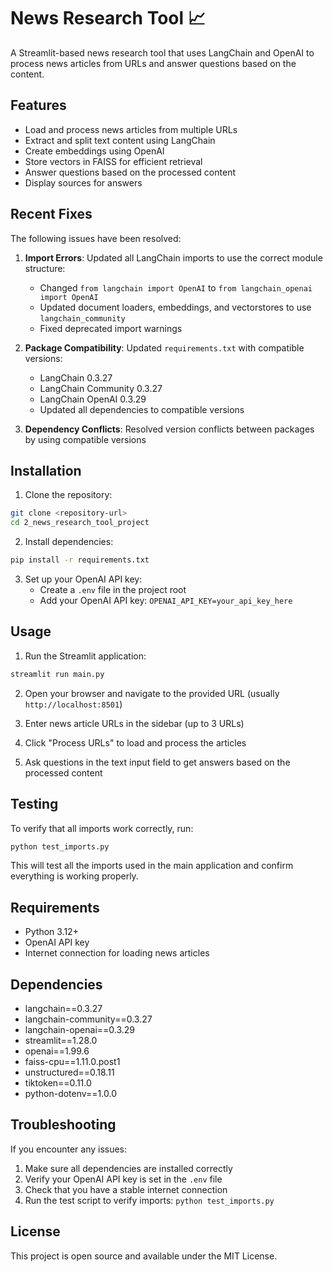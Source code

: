 
# News Research Tool 📈

A Streamlit-based news research tool that uses LangChain and OpenAI to process news articles from URLs and answer questions based on the content.

## Features

- Load and process news articles from multiple URLs
- Extract and split text content using LangChain
- Create embeddings using OpenAI
- Store vectors in FAISS for efficient retrieval
- Answer questions based on the processed content
- Display sources for answers

## Recent Fixes

The following issues have been resolved:

1. **Import Errors**: Updated all LangChain imports to use the correct module structure:
   - Changed `from langchain import OpenAI` to `from langchain_openai import OpenAI`
   - Updated document loaders, embeddings, and vectorstores to use `langchain_community`
   - Fixed deprecated import warnings

2. **Package Compatibility**: Updated `requirements.txt` with compatible versions:
   - LangChain 0.3.27
   - LangChain Community 0.3.27
   - LangChain OpenAI 0.3.29
   - Updated all dependencies to compatible versions

3. **Dependency Conflicts**: Resolved version conflicts between packages by using compatible versions

## Installation

1. Clone the repository:
```bash
git clone <repository-url>
cd 2_news_research_tool_project
```

2. Install dependencies:
```bash
pip install -r requirements.txt
```

3. Set up your OpenAI API key:
   - Create a `.env` file in the project root
   - Add your OpenAI API key: `OPENAI_API_KEY=your_api_key_here`

## Usage

1. Run the Streamlit application:
```bash
streamlit run main.py
```

2. Open your browser and navigate to the provided URL (usually `http://localhost:8501`)

3. Enter news article URLs in the sidebar (up to 3 URLs)

4. Click "Process URLs" to load and process the articles

5. Ask questions in the text input field to get answers based on the processed content

## Testing

To verify that all imports work correctly, run:
```bash
python test_imports.py
```

This will test all the imports used in the main application and confirm everything is working properly.

## Requirements

- Python 3.12+
- OpenAI API key
- Internet connection for loading news articles

## Dependencies

- langchain==0.3.27
- langchain-community==0.3.27
- langchain-openai==0.3.29
- streamlit==1.28.0
- openai==1.99.6
- faiss-cpu==1.11.0.post1
- unstructured==0.18.11
- tiktoken==0.11.0
- python-dotenv==1.0.0

## Troubleshooting

If you encounter any issues:

1. Make sure all dependencies are installed correctly
2. Verify your OpenAI API key is set in the `.env` file
3. Check that you have a stable internet connection
4. Run the test script to verify imports: `python test_imports.py`

## License

This project is open source and available under the MIT License.
